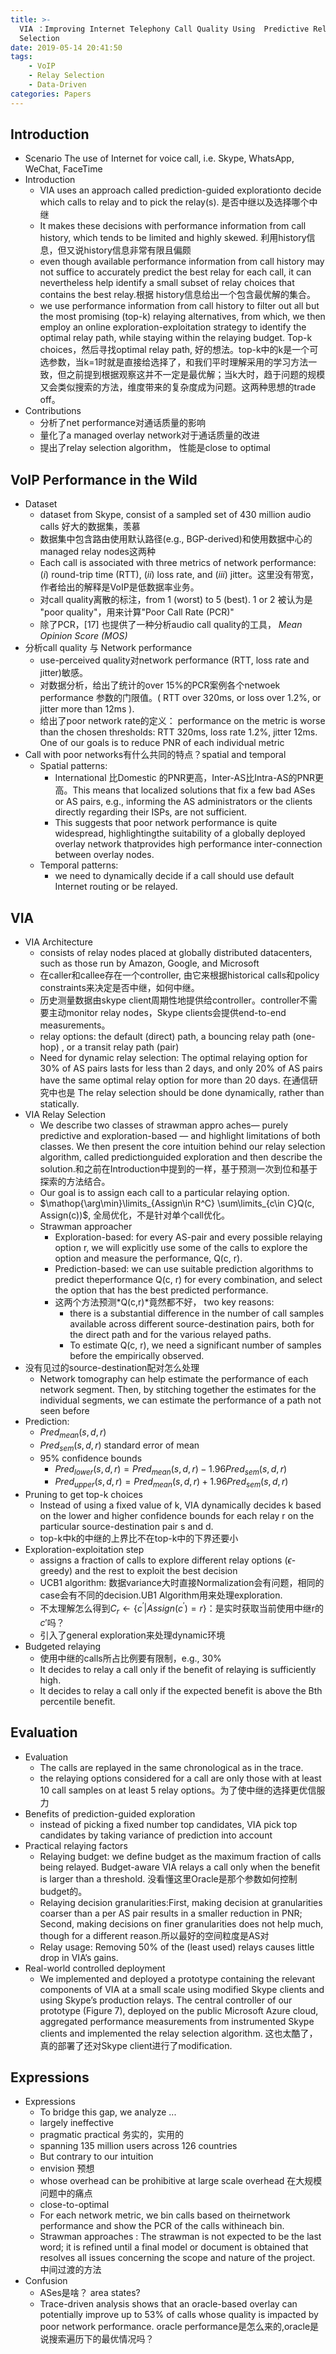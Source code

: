```yaml
---
title: >-
  VIA ：Improving Internet Telephony Call Quality Using  Predictive Relay
  Selection
date: 2019-05-14 20:41:50
tags: 
    - VoIP
    - Relay Selection
    - Data-Driven
categories: Papers
---
```

## Introduction 
- Scenario
The use of Internet for voice call, i.e. Skype, WhatsApp, WeChat, FaceTime
- Introduction
  - VIA uses an approach called prediction-guided explorationto decide which calls to relay and to pick the relay(s).  是否中继以及选择哪个中继
  - It makes these decisions with performance information from call history, which tends to be limited and highly skewed. 利用history信息，但又说history信息非常有限且偏颇
  - even though available performance information from call history may not suffice to accurately predict the best relay for each call, it can nevertheless help identify a small subset of relay choices that contains the best relay.根据 history信息给出一个包含最优解的集合。
  - we use performance information from call history to filter out all but the most promising (top-k) relaying alternatives, from which, we then employ an online exploration-exploitation strategy to identify the optimal relay path, while staying within the relaying budget. Top-k choices，然后寻找optimal relay path, 好的想法。top-k中的k是一个可选参数，当k=1时就是直接给选择了，和我们平时理解采用的学习方法一致，但之前提到根据观察这并不一定是最优解；当k大时，趋于问题的规模又会类似搜索的方法，维度带来的复杂度成为问题。这两种思想的trade off。
- Contributions
  - 分析了net performance对通话质量的影响
  - 量化了a managed overlay network对于通话质量的改进
  - 提出了relay selection algorithm， 性能是close to optimal
## VoIP Performance in the Wild
- Dataset
  - dataset from Skype, consist of a sampled set of 430 million audio calls 好大的数据集，羡慕
  - 数据集中包含路由使用默认路径(e.g., BGP-derived)和使用数据中心的managed relay nodes这两种
  - Each call is associated with three metrics of network performance: (*i*) round-trip time (RTT), (*ii*) loss rate, and (*iii*) jitter。这里没有带宽，作者给出的解释是VoIP是低数据率业务。
  - 对call quality离散的标注，from 1 (worst) to 5 (best). 1 or 2 被认为是 "poor quality"，用来计算"Poor Call Rate (PCR)"
  - 除了PCR，[17] 也提供了一种分析audio call quality的工具， *Mean Opinion Score (MOS)*
- 分析call quality 与  Network performance
   - use-perceived quality对network performance (RTT, loss rate and jitter)敏感。
   - 对数据分析，给出了统计的over 15%的PCR案例各个netwoek performance 参数的门限值。( RTT over 320ms, or loss over 1.2%, or jitter more than 12ms ). 
   - 给出了poor network rate的定义： performance on the metric is worse than the chosen thresholds: RTT  320ms, loss rate  1.2%, jitter  12ms. One of our goals is to reduce PNR of each individual metric
 - Call with poor networks有什么共同的特点？spatial and temporal
   - Spatial patterns: 
      - International 比Domestic 的PNR更高，Inter-AS比Intra-AS的PNR更高。This means that localized solutions that fix a few bad ASes or AS pairs, e.g., informing the AS administrators or the clients directly regarding their ISPs, are not sufficient.
      - This suggests that poor network performance is quite widespread, highlightingthe suitability of a globally deployed overlay network thatprovides high performance inter-connection between overlay nodes.
    - Temporal patterns:
      - we need to dynamically decide if a call should use default Internet routing or be relayed.
  ## VIA
- VIA Architecture
  - consists of relay nodes placed at globally distributed datacenters, such as those run by Amazon, Google, and Microsoft
  - 在caller和callee存在一个controller, 由它来根据historical calls和policy constraints来决定是否中继，如何中继。 
  - 历史测量数据由skype client周期性地提供给controller。controller不需要主动monitor relay nodes，Skype clients会提供end-to-end measurements。
  - relay options: the default (direct) path, a bouncing relay path (one-hop) , or a transit relay path (pair)
  - Need for dynamic relay selection:  The optimal relaying option for 30% of AS pairs lasts for less than 2 days, and only 20% of AS pairs have the same optimal relay option for more than 20 days. 在通信研究中也是 The relay selection should be done dynamically, rather than statically.
- VIA Relay Selection
  - We describe two classes of strawman appro aches— purely predictive and exploration-based — and highlight limitations of both classes. We then present the core intuition behind our relay selection algorithm, called predictionguided exploration and then describe the solution.和之前在Introduction中提到的一样，基于预测一次到位和基于探索的方法结合。
  - Our goal is to assign each call to a particular relaying option.
  - $\mathop{\arg\min}\limits_{Assign\in R^C} \sum\limits_{c\in C}Q(c, Assign(c))$, 全局优化，不是针对单个call优化。
  - Strawman approacher
    - Exploration-based: for every AS-pair and every possible relaying option r, we will explicitly use some of the calls to explore the option and measure the performance, Q(c, r).
    - Prediction-based: we can use suitable prediction algorithms to predict theperformance Q(c, r) for every combination, and select the option that has the best predicted performance.
    - 这两个方法预测*Q(c,r)*竟然都不好， two key reasons:
      - there is a substantial difference in the number of call samples available across different source-destination pairs, both for the direct path and for the various relayed paths.
      - To estimate Q(c, r), we need a significant number of samples before the empirically observed.
- 没有见过的source-destination配对怎么处理
  - Network tomography can help estimate the performance of each network segment. Then, by stitching together the estimates for the individual segments, we can estimate the performance of a path not seen before
- Prediction:
  - $Pred_{mean}(s,d,r)$
  - $Pred_{sem}(s,d,r)$ standard error of mean
  - 95% confidence bounds
    - $Pred_{lower}(s,d,r)=Pred_{mean}(s,d,r)-1.96Pred_{sem}(s,d,r)$
    - $Pred_{upper}(s,d,r)=Pred_{mean}(s,d,r)+1.96Pred_{sem}(s,d,r)$
- Pruning to get top-k choices
  - Instead of using a fixed value of k, VIA dynamically decides k based on the lower and higher confidence bounds for each relay r on the particular source-destination pair s and d.
  - top-k中k的中继的上界比不在top-k中的下界还要小
- Exploration-exploitation step
  - assigns a fraction of calls to explore different relay options ($\epsilon$-greedy) and the rest to exploit the best decision
  - UCB1 algorithm: 数据variance大时直接Normalization会有问题，相同的case会有不同的decision.UB1 Algorithm用来处理exploration.
  - 不太理解怎么得到$C_r\leftarrow\{c^\prime|Assign(c^\prime)=r\}$：是实时获取当前使用中继r的$c\prime$吗？
  - 引入了general exploration来处理dynamic环境
- Budgeted relaying
  - 使用中继的calls所占比例要有限制，e.g., 30%
  - It decides to relay a call only if the benefit of relaying is sufficiently high.
  - It decides to relay a call only if the expected benefit is above the Bth percentile benefit.
## Evaluation
- Evaluation
  - The calls are replayed in the same chronological as in the trace.
  -  the relaying options considered for a call are only those with at least 10 call samples on at least 5 relay options。为了使中继的选择更优信服力
- Benefits of prediction-guided exploration
  - instead of picking a fixed number top candidates, VIA pick top candidates by taking variance of prediction into account
- Practical relaying factors
  - Relaying budget: we define budget as the maximum fraction of calls being relayed. Budget-aware VIA relays a call only when the benefit is larger than a threshold. 没看懂这里Oracle是那个参数如何控制budget的。
  - Relaying decision granularities:First, making decision at granularities coarser than a per AS pair results in a smaller reduction in PNR; Second, making decisions on finer granularities does not help much, though for a different reason.所以最好的空间粒度是AS对
  - Relay usage: Removing 50% of the (least used) relays causes little drop in VIA’s gains.
- Real-world controlled deployment
  - We implemented and deployed a prototype containing the relevant components of VIA at a small scale using modified Skype clients and using Skype’s production relays. The central controller of our prototype (Figure 7), deployed on the public Microsoft Azure cloud, aggregated performance measurements from instrumented Skype clients and implemented the relay selection algorithm. 这也太酷了，真的部署了还对Skype client进行了modification.
## Expressions
- Expressions
  - To bridge this gap, we analyze ...
  -  largely ineffective
  -  pragmatic  practical 务实的，实用的
  -  spanning 135 million users across 126 countries
  -  But contrary to our intuition
  -  envision 预想
  -  whose overhead can be prohibitive at large scale overhead 在大规模问题中的痛点
  -  close-to-optimal
  -  For each network metric, we bin calls based on theirnetwork performance and show the PCR of the calls withineach bin.
  -  Strawman approaches : The strawman is not expected to be the last word; it is refined until a final model or document is obtained that resolves all issues concerning the scope and nature of the project. 中间过渡的方法
- Confusion
  - ASes是啥？ area states?
  - Trace-driven analysis shows that an oracle-based overlay can potentially improve up to 53% of calls whose quality is impacted by poor network performance. oracle performance是怎么来的,oracle是说搜索遍历下的最优情况吗？